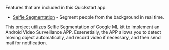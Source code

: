 Features that are included in this Quickstart app:
* [Selfie Segmentation](https://developers.google.com/ml-kit/vision/selfie-segmentation/android) - Segment people from the background in real time.

This project utilizes Selfie Segmentation of Google ML kit to implement an Android Video Surveillance APP.
Essenetially, the APP allows you to detect moving object automatically, and record video if necessary, and then send mail for notification.
